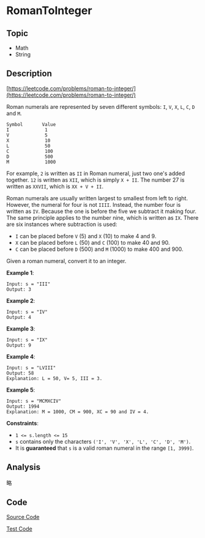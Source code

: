 # RomanToInteger #

## Topic

- Math
- String

## Description

[https://leetcode.com/problems/roman-to-integer/](https://leetcode.com/problems/roman-to-integer/)

Roman numerals are represented by seven different symbols: `I`, `V`, `X`, `L`, `C`, `D` and `M`.

```
Symbol       Value
I             1
V             5
X             10
L             50
C             100
D             500
M             1000
```

For example, `2` is written as `II` in Roman numeral, just two one's added together. `12` is written as `XII`, which is simply `X + II`. The number 27 is written as `XXVII`, which is `XX + V + II`.

Roman numerals are usually written largest to smallest from left to right. However, the numeral for four is not `IIII`. Instead, the number four is written as `IV`. Because the one is before the five we subtract it making four. The same principle applies to the number nine, which is written as `IX`. There are six instances where subtraction is used:

- `I` can be placed before `V` (5) and `X` (10) to make 4 and 9.
- `X` can be placed before `L` (50) and `C` (100) to make 40 and 90.
- `C` can be placed before `D` (500) and `M` (1000) to make 400 and 900.

Given a roman numeral, convert it to an integer.


**Example 1**:

```
Input: s = "III"
Output: 3
```

**Example 2**:

```
Input: s = "IV"
Output: 4
```

**Example 3**:

```
Input: s = "IX"
Output: 9
```

**Example 4**:

```
Input: s = "LVIII"
Output: 58
Explanation: L = 50, V= 5, III = 3.
```

**Example 5**:

```
Input: s = "MCMXCIV"
Output: 1994
Explanation: M = 1000, CM = 900, XC = 90 and IV = 4.
```

**Constraints**:

- `1 <= s.length <= 15`
- `s` contains only the characters `('I', 'V', 'X', 'L', 'C', 'D', 'M')`.
- It is **guaranteed** that `s` is a valid roman numeral in the range `[1, 3999]`.

## Analysis

略


## Code

[Source Code](../../src/main/java/com/lun/easy/RomanToInteger.java)

[Test Code](../../src/test/java/com/lun/easy/RomanToIntegerTest.java)

